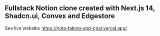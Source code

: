 ## Fullstack Notion clone created with Next.js 14, Shadcn.ui, Convex and Edgestore


See live website: https://note-taking-app-opal.vercel.app/